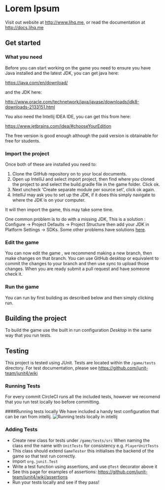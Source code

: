 # Lorem Ipsum 
Visit out website at http://www.lihq.me, or read the documentation at http://docs.lihq.me

## Get started
### What you need
Before you can start working on the game you need to ensure you have Java installed and the latest JDK, you can get java here:

https://java.com/en/download/

and the JDK here:

http://www.oracle.com/technetwork/java/javase/downloads/jdk8-downloads-2133151.html

You also need the Intellij IDEA IDE, you can get this from here:

https://www.jetbrains.com/idea/#chooseYourEdition

The free version is good enough although the paid version is obtainable for free for students.
### Import the project
Once both of these are installed you need to:

1. Clone the GitHub repository on to your local documents. 
2. Open up IntelliJ and select import project, then find where you cloned the project to and select the build.gradle file in the game folder. Click ok.
3. Next uncheck 'Create separate module per source set', click ok again.
4. IntelliJ may ask you to set up the JDK, if it does this simply navigate to where the JDK is on your computer. 

It will then import the game, this may take some time.

One common problem is to do with a missing JDK, This is a solution :
Configure -> Project Defaults -> Project Structure then add your JDK in Platform Settings -> SDKs. Some other problems have solutions [here](https://github.com/libgdx/libgdx/wiki/Gradle-and-Intellij-IDEA).

 
### Edit the game
You can now edit the game , we recommend making a new branch, then make changes on that branch. You can use GitHub desktop or equivalent to commit the changes to your branch and then use sync to upload those changes. When you are ready submit a pull request and have someone check it.
### Run the game
You can run by first building as described below and then simply clicking run.

## Building the project
To build the game use the built in run configuration *Desktop* in the same way that you run tests.

## Testing
This project is tested using JUnit. Tests are located within the `/game/tests` directory. For test documentation, please see https://github.com/junit-team/junit4/wiki

### Running Tests
For every commit CircleCI runs all the included tests, however we recomend that you run test locally too before committing.

####Running tests locally
We have included a handy test configuration that can be ran from intellij.
![Running tests locally in intellij](https://thumbs.gfycat.com/SentimentalGargantuanAmericanshorthair-size_restricted.gif)

### Adding Tests
- Create new class for tests under `/game/tests/src` When naming the class end the name with `UnitTests` for consistency e.g. `PlayerUnitTests`
- This class should extend `GameTester` this initialises the backend of the game so that test run correctly. 
- Import `org.junit.Test`
- Write a test function using assertions, and use `@Test` decorator above it
- See this page for examples of assertions: https://github.com/junit-team/junit4/wiki/assertions
- Run your tests locally and see if they pass!